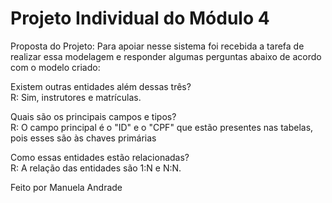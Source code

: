 # Projeto Individual do Módulo 4

Proposta do Projeto: Para apoiar nesse sistema foi recebida a tarefa de realizar essa modelagem e responder algumas perguntas abaixo de acordo com o modelo criado:

Existem outras entidades além dessas três? <br>
R: Sim, instrutores e matrículas.

Quais são os principais campos e tipos? <br>
R: O campo principal é o "ID" e o "CPF" que estão presentes nas tabelas, pois esses são às chaves primárias

Como essas entidades estão relacionadas? <br>
R: A relação das entidades são 1:N e N:N.

Feito por Manuela Andrade
